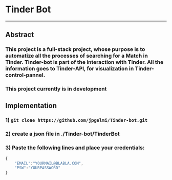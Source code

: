 # Tinder Bot
--- 

## Abstract

### This project is a full-stack project, whose purpose is to automatize all the processes of searching for a Match in Tinder. Tinder-bot is part of the interaction with Tinder. All the information goes to Tinder-API, for visualization in Tinder-control-pannel.

### This project currently is in development

## Implementation

### 1) `git clone https://github.com/jpgelmi/Tinder-bot.git`

### 2) create a json file in ./Tinder-bot/TinderBot

### 3) Paste the following lines and place your credentials:

```javascript
{
    "EMAIL":"YOURMAIL@BLABLA.COM",
    "PSW":"YOURPASSWORD"
}
```





